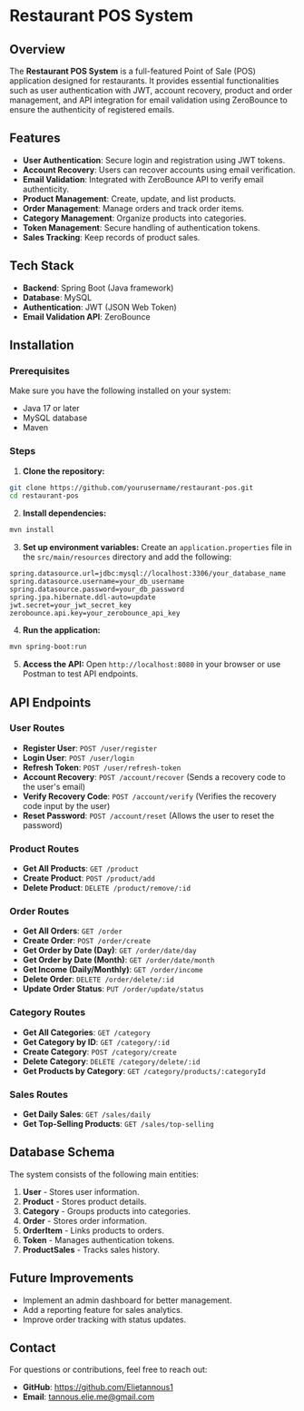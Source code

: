 # Restaurant POS System

## Overview
The **Restaurant POS System** is a full-featured Point of Sale (POS) application designed for restaurants. It provides essential functionalities such as user authentication with JWT, account recovery, product and order management, and API integration for email validation using ZeroBounce to ensure the authenticity of registered emails.

## Features
* **User Authentication**: Secure login and registration using JWT tokens.
* **Account Recovery**: Users can recover accounts using email verification.
* **Email Validation**: Integrated with ZeroBounce API to verify email authenticity.
* **Product Management**: Create, update, and list products.
* **Order Management**: Manage orders and track order items.
* **Category Management**: Organize products into categories.
* **Token Management**: Secure handling of authentication tokens.
* **Sales Tracking**: Keep records of product sales.

## Tech Stack
* **Backend**: Spring Boot (Java framework)
* **Database**: MySQL
* **Authentication**: JWT (JSON Web Token)
* **Email Validation API**: ZeroBounce

## Installation
### Prerequisites
Make sure you have the following installed on your system:
* Java 17 or later
* MySQL database
* Maven

### Steps
1. **Clone the repository:**

```sh
git clone https://github.com/yourusername/restaurant-pos.git
cd restaurant-pos
```

2. **Install dependencies:**

```sh
mvn install
```

3. **Set up environment variables:** Create an `application.properties` file in the `src/main/resources` directory and add the following:

```properties
spring.datasource.url=jdbc:mysql://localhost:3306/your_database_name
spring.datasource.username=your_db_username
spring.datasource.password=your_db_password
spring.jpa.hibernate.ddl-auto=update
jwt.secret=your_jwt_secret_key
zerobounce.api.key=your_zerobounce_api_key
```

4. **Run the application:**

```sh
mvn spring-boot:run
```

5. **Access the API:** Open `http://localhost:8080` in your browser or use Postman to test API endpoints.

## API Endpoints

### User Routes
* **Register User**: `POST /user/register`
* **Login User**: `POST /user/login`
* **Refresh Token**: `POST /user/refresh-token`
* **Account Recovery**: `POST /account/recover` (Sends a recovery code to the user's email)
* **Verify Recovery Code**: `POST /account/verify` (Verifies the recovery code input by the user)
* **Reset Password**: `POST /account/reset` (Allows the user to reset the password)

### Product Routes
* **Get All Products**: `GET /product`
* **Create Product**: `POST /product/add`
* **Delete Product**: `DELETE /product/remove/:id`

### Order Routes
* **Get All Orders**: `GET /order`
* **Create Order**: `POST /order/create`
* **Get Order by Date (Day)**: `GET /order/date/day`
* **Get Order by Date (Month)**: `GET /order/date/month`
* **Get Income (Daily/Monthly)**: `GET /order/income`
* **Delete Order**: `DELETE /order/delete/:id`
* **Update Order Status**: `PUT /order/update/status`

### Category Routes
* **Get All Categories**: `GET /category`
* **Get Category by ID**: `GET /category/:id`
* **Create Category**: `POST /category/create`
* **Delete Category**: `DELETE /category/delete/:id`
* **Get Products by Category**: `GET /category/products/:categoryId`

### Sales Routes
* **Get Daily Sales**: `GET /sales/daily`
* **Get Top-Selling Products**: `GET /sales/top-selling`

## Database Schema
The system consists of the following main entities:
1. **User** - Stores user information.
2. **Product** - Stores product details.
3. **Category** - Groups products into categories.
4. **Order** - Stores order information.
5. **OrderItem** - Links products to orders.
6. **Token** - Manages authentication tokens.
7. **ProductSales** - Tracks sales history.

## Future Improvements
* Implement an admin dashboard for better management.
* Add a reporting feature for sales analytics.
* Improve order tracking with status updates.

## Contact
For questions or contributions, feel free to reach out:
* **GitHub**: https://github.com/Elietannous1
* **Email**: tannous.elie.me@gmail.com
